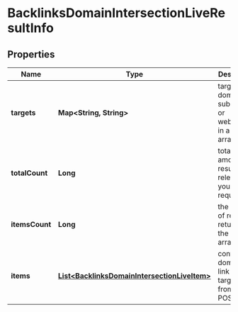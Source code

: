 

# BacklinksDomainIntersectionLiveResultInfo


## Properties

| Name | Type | Description | Notes |
|------------ | ------------- | ------------- | -------------|
|**targets** | **Map&lt;String, String&gt;** | target domains, subdomains or webpages in a POST array |  [optional] |
|**totalCount** | **Long** | total amount of results relevant to your request |  [optional] |
|**itemsCount** | **Long** | the number of results returned in the items array |  [optional] |
|**items** | [**List&lt;BacklinksDomainIntersectionLiveItem&gt;**](BacklinksDomainIntersectionLiveItem.md) | contains domain that link to all targets from the POST array |  [optional] |



